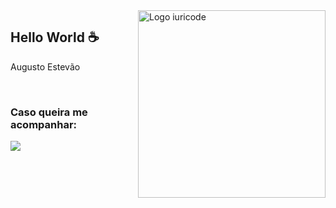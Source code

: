<img src="logo.svg" width="300px" min-width="300px" max-width="300px" align="right" alt="Logo iuricode">

<h2>Hello World ☕</h2>

<p>Augusto Estevão</p>

</br>

<h3>Caso queira me acompanhar:</h3> 

<div align="left">
  
  <a href="https://www.linkedin.com/in/augustoestevaomonte/" alt="Linkedin">
    <img src="https://img.shields.io/badge/-Linkedin-ff3a5e?style=for-the-badge&logo=Linkedin&logoColor=FFF"/>
  </a>
</div>
